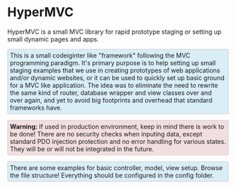 HyperMVC
========

HyperMVC is a small MVC library for rapid prototype staging or setting up small dynamic pages and apps.

<p style="padding: 5px; border: 1px solid #ccc; border-radius: 3px; background-color: #d9edf7;">This is a small codeiginter like "framework" following the MVC programming paradigm. It's primary purpose is to help setting up small staging examples that we use in creating prototypes of web applications and/or dynamic websites, or it can be used to quickly set up basic ground for a MVC like application. The idea was to eliminate the need to rewrite the same kind of router, database wrapper and view classes over and over again, and yet to avoid big footprints and overhead that standard frameworks have.</p>
<p style="padding: 5px; border: 1px solid #ccc; border-radius: 3px; background-color: #f2dede;"><b>Warning:</b> If used in production environment, keep in mind there is work to be done! There are no security checks when inputing data, except standard PDO injection protection and no error handling for various states. They will be or will not be integrated in the future.</p> 			
<p style="padding: 5px; border: 1px solid #ccc; border-radius: 3px; background-color: #d9edf7;">There are some examples for basic controller, model, view setup. Browse the file structure! Everything should be configured in the config folder.</p>
